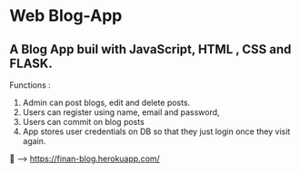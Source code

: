 # Web Blog-App 

## A Blog App buil with JavaScript, HTML , CSS and FLASK. 

Functions : 
1. Admin can post blogs, edit and delete posts. 
2. Users can register using name, email and password, 
3. Users can commit on blog posts 
4. App stores user credentials on DB so that they just login once they visit again. 

🔗 --> https://finan-blog.herokuapp.com/ 
